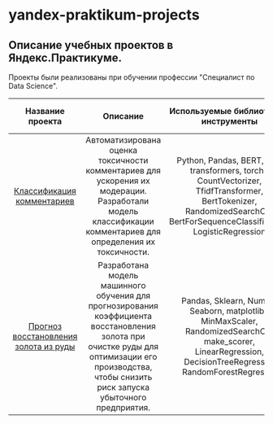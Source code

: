 # yandex-praktikum-projects

## Описание учебных проектов в Яндекс.Практикуме. 
Проекты были реализованы при обучении профессии "Специалист по Data Science".

| Название проекта| Описание | Используемые библиотеки и инструменты| Сфера и направления деятельности
| :-------------: |:--------------------------------------------------:|:------------------:|:------------------:|
|[Классификация комментариев](https://github.com/LydmiLAB/yandex-praktikum-projects/tree/main/cleaning_toxic_comments) | Автоматизирована оценка токсичности комментариев для ускорения их модерации. Разработали модель классификации комментариев для определения их токсичности. | Python, Pandas, BERT, nltk, transformers, torch / CountVectorizer, TfidfTransformer, BertTokenizer, RandomizedSearchCV, BertForSequenceClassification, LogisticRegression| Интернет-сервисы, стартапы, машинное обучение, NLP |
|[Прогноз восстановления золота из руды](https://github.com/LydmiLAB/yandex-praktikum-projects/tree/main/predicting_gold_rate) | Разработана модель машинного обучения для прогнозирования коэффициента восстановления золота при очистке руды для оптимизации его производства, чтобы снизить риск запуска убыточного предприятия.| Pandas, Sklearn, NumPy, Seaborn, matplotlib / MinMaxScaler, RandomizedSearchCV, make_scorer,  LinearRegression, DecisionTreeRegressor, RandomForestRegressor| Промышленность, машинное обучение |
